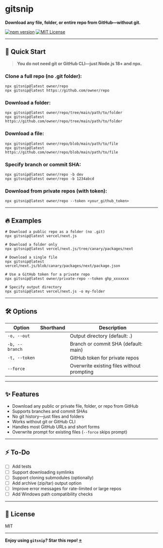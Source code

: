 # gitsnip

**Download any file, folder, or entire repo from GitHub—without git.**

[![npm version](https://img.shields.io/npm/v/gitsnip?color=green)](https://www.npmjs.com/package/gitsnip)
[![MIT License](https://img.shields.io/github/license/vo1x/gitsnip)](LICENSE)

---

## 🚀 Quick Start

> **You do not need git or GitHub CLI—just Node.js 18+ and npx.**

### Clone a full repo (no .git folder):

    npx gitsnip@latest owner/repo
    npx gitsnip@latest https://github.com/owner/repo

### Download a folder:

    npx gitsnip@latest owner/repo/tree/main/path/to/folder
    npx gitsnip@latest https://github.com/owner/repo/tree/main/path/to/folder

### Download a file:

    npx gitsnip@latest owner/repo/blob/main/path/to/file
    npx gitsnip@latest https://github.com/owner/repo/blob/main/path/to/file

### Specify branch or commit SHA:

    npx gitsnip@latest owner/repo -b dev
    npx gitsnip@latest owner/repo -b 1234abcd

### Download from private repos (with token):

    npx gitsnip@latest owner/repo --token <your_github_token>

---

## 🔥 Examples

    # Download a public repo as a folder (no .git)
    npx gitsnip@latest vercel/next.js

    # Download a folder only
    npx gitsnip@latest vercel/next.js/tree/canary/packages/next

    # Download a single file
    npx gitsnip@latest vercel/next.js/blob/canary/packages/next/package.json

    # Use a GitHub token for a private repo
    npx gitsnip@latest owner/private-repo --token ghp_xxxxxxx

    # Specify output directory
    npx gitsnip@latest vercel/next.js -o my-folder

---

## 🛠️ Options

| Option             | Shorthand   | Description                               |
|--------------------|-------------|-------------------------------------------|
| `-o, --out`        |             | Output directory (default: .)             |
| `-b, --branch`     |             | Branch or commit SHA (default: main)      |
| `-t, --token`      |             | GitHub token for private repos            |
| `--force`          |             | Overwrite existing files without prompting|

---

## ✨ Features

- Download any public or private file, folder, or repo from GitHub
- Supports branches and commit SHAs
- No git history—just files and folders
- Works without git or GitHub CLI
- Handles most GitHub URLs and short forms
- Overwrite prompt for existing files (`--force` skips prompt)

---

## ⚡️ To-Do

- [ ] Add tests
- [ ] Support downloading symlinks
- [ ] Support cloning submodules (optionally)
- [ ] Add archive (zip/tar) output option
- [ ] Improve error messages for rate-limited or large repos
- [ ] Add Windows path compatibility checks

---

## 📄 License

MIT

---

**Enjoy using `gitsnip`? Star this repo! [⭐](https://github.com/vo1x/gitsnip)**
